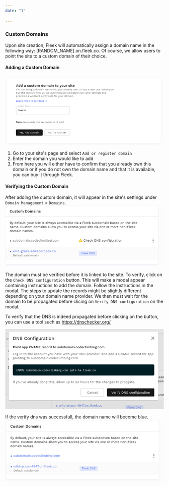 ```yaml
---
date: "1"

---
```

### Custom Domains
 Upon site creation, Fleek will automatically assign a domain name in the following way: [RANDOM_NAME].on.fleek.co.
 Of course, we allow users to point the site to a custom domain of their choice.

#### Adding a Custom Domain 

![](imgs/add-custom-domain.png)

1. Go to your site's page and select `Add or register domain`
2. Enter the domain you would like to add
3. From here you will either have to confirm that you already own this domain or if you do not own the domain name and that it is available, you can buy it through Fleek.

#### Verifying the Custom Domain
After adding the custom domain, it will appear in the site's settings under `Domain Management` > `Domains`.
![](imgs/checkdns.png)

The domain must be verified before it is linked to the site. To verify, click on the `Check DNS configuration` button. This will make a modal appear containing instructions to add the domain.
Follow the instructions in the modal. The steps to update the records might be slightly different depending on your domain name provider.
We then must wait for the domain to be propagated before clicing on `Verify DNS configuration` on the modal.

To verify that the DNS is indeed propagated before clicking on the button, you can use a tool such as <https://dnschecker.org/>

![](imgs/verifydns.png)

If the verify dns was successfull, the domain name will become blue.
![](imgs/finished-add-domain.png)